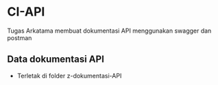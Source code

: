 # CI-API
Tugas Arkatama membuat dokumentasi API menggunakan swagger dan postman

## Data dokumentasi API
- Terletak di folder z-dokumentasi-API
